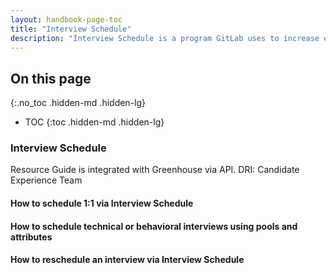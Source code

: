 ```yaml
---
layout: handbook-page-toc
title: "Interview Schedule"
description: "Interview Schedule is a program GitLab uses to increase efficiency in scheduling interviews."
---
```


## On this page
{:.no_toc .hidden-md .hidden-lg}

- TOC
{:toc .hidden-md .hidden-lg}

### Interview Schedule

Resource Guide is integrated with Greenhouse via API.
DRI: Candidate Experience Team

#### How to schedule 1:1 via Interview Schedule

#### How to schedule technical or behavioral interviews using pools and attributes

#### How to reschedule an interview via Interview Schedule



